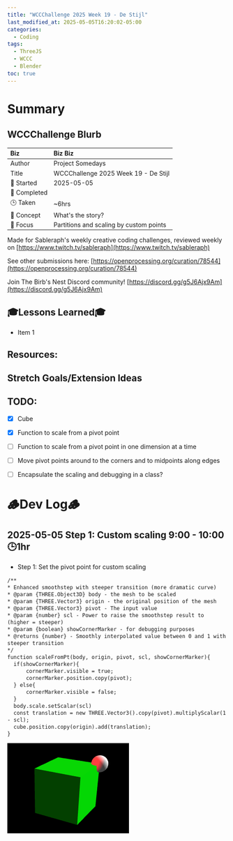 ```yaml
---
title: "WCCChallenge 2025 Week 19 - De Stijl"
last_modified_at: 2025-05-05T16:20:02-05:00
categories:
  - Coding
tags:
  - ThreeJS
  - WCCC
  - Blender
toc: true
---
```


<!-- # Final Live Code -->
<!-- <iframe src="https://openprocessing.org/sketch/2596343/embed/?plusEmbedHash=898e24b8&userID=410675&plusEmbedTitle=true&show=sketch" width="600" height="600"></iframe> -->

<!-- # Final Result - Video -->
<!-- [![Watch the video](https://img.youtube.com/vi/4eS8dGd9_TI/maxresdefault.jpg)](https://youtu.be/4eS8dGd9_TI) -->

# Summary
## WCCChallenge Blurb

| Biz             | Biz Biz                               |
|:--------           | :---------                                |
| Author          | Project Somedays                      |
| Title           | WCCChallenge 2025 Week 19 - De Stijl |
| 📅 Started      | 2025-05-05        |
| 📅 Completed    |         |
| 🕒 Taken        | ~6hrs                                  |
| 🤯 Concept      | What's the story?        |
| 🔎 Focus        | Partitions and scaling by custom points    |


Made for Sableraph's weekly creative coding challenges, reviewed weekly on [https://www.twitch.tv/sableraph](https://www.twitch.tv/sableraph)

See other submissions here: [https://openprocessing.org/curation/78544](https://openprocessing.org/curation/78544)

Join The Birb's Nest Discord community! [https://discord.gg/g5J6Ajx9Am](https://discord.gg/g5J6Ajx9Am)

## 🎓Lessons Learned🎓
- Item 1

## Resources:


## Stretch Goals/Extension Ideas


## TODO:
- [x] Cube
- [x] Function to scale from a pivot point
- [ ] Function to scale from a pivot point in one dimension at a time
- [ ] Move pivot points around to the corners and to midpoints along edges
- [ ] Encapsulate the scaling and debugging in a class?


# 🪵Dev Log🪵

## 2025-05-05 Step 1: Custom scaling 9:00 - 10:00 🕒1hr
  - Step 1: Set the pivot point for custom scaling

  ```
  /**
 * Enhanced smoothstep with steeper transition (more dramatic curve)
 * @param {THREE.Object3D} body - the mesh to be scaled
 * @param {THREE.Vector3} origin - the original position of the mesh  
 * @param {THREE.Vector3} pivot - The input value
 * @param {number} scl - Power to raise the smoothstep result to (higher = steeper)
 * @param {boolean} showCornerMarker - for debugging purposes
 * @returns {number} - Smoothly interpolated value between 0 and 1 with steeper transition
 */
function scaleFromPt(body, origin, pivot, scl, showCornerMarker){
    if(showCornerMarker){
        cornerMarker.visible = true;
        cornerMarker.position.copy(pivot);
    } else{
        cornerMarker.visible = false;
    }
    body.scale.setScalar(scl)
    const translation = new THREE.Vector3().copy(pivot).multiplyScalar(1 - scl);
    cube.position.copy(origin).add(translation);
}
  ```

  ![Isolate one step at a time](/assets/images/2025-05-05_WCCChallenge2025Wk19_Step1.png "Using Gemini to TEACH me, rather than blindly following it")
